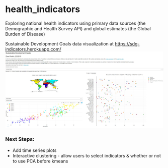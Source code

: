 health_indicators
==============================

Exploring national health indicators using primary data sources (the Demographic and Health Survey API) and global estimates (the Global Burden of Disease)

Sustainable Development Goals data visualization at https://sdg-indicators.herokuapp.com/
![Alt text](readme_images/app_snapsnot.JPG?raw=true "App snapshot")

### Next Steps: 
- Add time series plots
- Interactive clustering - allow users to select indicators & whether or not to use PCA before kmeans
